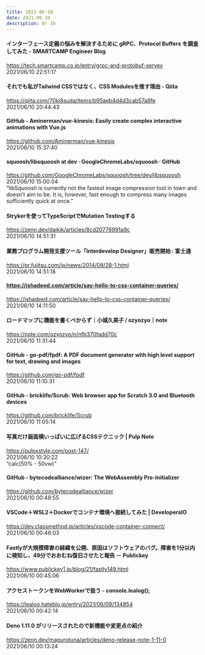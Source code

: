 ```yaml
---
title: 2021-06-10
date: 2021-06-10
description: B! 16
---
```


#### インターフェース定義の悩みを解決するために gRPC、Protocol Buffers を調査してみた - SMARTCAMP Engineer Blog
https://tech.smartcamp.co.jp/entry/grpc-and-protobuf-servey<br>
2021/06/10 22:51:17<br>


#### それでも私がTailwind CSSではなく、CSS Modulesを推す理由 - Qiita
https://qiita.com/70ki8suda/items/b95aeb4d4d3cab57a8fe<br>
2021/06/10 20:44:43<br>


#### GitHub - Aminerman/vue-kinesis: Easily create complex interactive animations with Vue.js
https://github.com/Aminerman/vue-kinesis<br>
2021/06/10 15:37:40<br>


#### squoosh/libsquoosh at dev · GoogleChromeLabs/squoosh · GitHub
https://github.com/GoogleChromeLabs/squoosh/tree/dev/libsquoosh<br>
2021/06/10 15:00:04<br>
“libSquoosh is currently not the fastest image compression tool in town and doesn’t aim to be. It is, however, fast enough to compress many images sufficiently quick at once.”


#### Strykerを使ってTypeScriptでMutation Testingする
https://zenn.dev/daikik/articles/8cd20776991a9c<br>
2021/06/10 14:51:31<br>


#### 業務プログラム開発支援ツール「Interdevelop Designer」販売開始 : 富士通
https://pr.fujitsu.com/jp/news/2014/08/28-1.html<br>
2021/06/10 14:51:18<br>


#### https://ishadeed.com/article/say-hello-to-css-container-queries/
https://ishadeed.com/article/say-hello-to-css-container-queries/<br>
2021/06/10 14:11:50<br>


#### ロードマップに機能を書くべからず｜小城久美子 / ozyozyo｜note
https://note.com/ozyozyo/n/nfb370fadd70c<br>
2021/06/10 11:31:44<br>


#### GitHub - go-pdf/fpdf: A PDF document generator with high level support for text, drawing and images
https://github.com/go-pdf/fpdf<br>
2021/06/10 11:10:31<br>


#### GitHub - bricklife/Scrub: Web browser app for Scratch 3.0 and Bluetooth devices
https://github.com/bricklife/Scrub<br>
2021/06/10 11:05:14<br>


#### 写真だけ画面横いっぱいに広げるCSSテクニック | Pulp Note
https://pulpxstyle.com/post-147/<br>
2021/06/10 10:30:22<br>
“calc(50% - 50vw)”


#### GitHub - bytecodealliance/wizer: The WebAssembly Pre-Initializer
https://github.com/bytecodealliance/wizer<br>
2021/06/10 00:48:55<br>


#### VSCode＋WSL2＋Dockerでコンテナ環境へ接続してみた | DevelopersIO
https://dev.classmethod.jp/articles/vscode-container-connect/<br>
2021/06/10 00:46:03<br>


#### Fastlyが大規模障害の経緯を公開、原因はソフトウェアのバグ。障害を1分以内に検知し、49分でおおむね復旧させたと報告 － Publickey
https://www.publickey1.jp/blog/21/fastly149.html<br>
2021/06/10 00:45:06<br>


#### アクセストークンをWebWorkerで扱う - console.lealog();
https://lealog.hateblo.jp/entry/2021/06/09/134854<br>
2021/06/10 00:42:14<br>


#### Deno 1.11.0 がリリースされたので新機能や変更点の紹介
https://zenn.dev/magurotuna/articles/deno-release-note-1-11-0<br>
2021/06/10 00:13:24<br>


